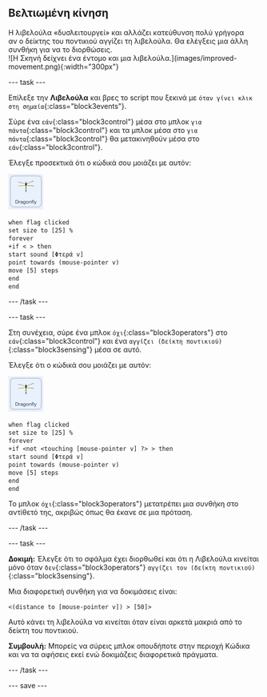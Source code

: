 ## Βελτιωμένη κίνηση

<div style="display: flex; flex-wrap: wrap">
<div style="flex-basis: 200px; flex-grow: 1; margin-right: 15px;">
Η λιβελούλα «δυσλειτουργεί» και αλλάζει κατεύθυνση πολύ γρήγορα αν ο δείκτης του ποντικιού αγγίζει τη λιβελούλα. Θα ελέγξεις μια άλλη συνθήκη για να το διορθώσεις.
</div>
<div>
![Η Σκηνή δείχνει ένα έντομο και μια λιβελούλα.](images/improved-movement.png){:width="300px"}
</div>
</div>

--- task ---

Επίλεξε την **Λιβελούλα** και βρες το script που ξεκινά με `όταν γίνει κλικ στη σημαία`{:class="block3events"}.

Σύρε ένα `εάν`{:class="block3control"} μέσα στο μπλοκ `για πάντα`{:class="block3control"} και τα μπλοκ μέσα στο `για πάντα`{:class="block3control"} θα μετακινηθούν μέσα στο `εάν`{:class="block3control"}.

Έλεγξε προσεκτικά ότι ο κώδικά σου μοιάζει με αυτόν:

![](images/dragonfly-icon.png)

```blocks3
when flag clicked
set size to [25] %
forever
+if < > then
start sound [Φτερά v]
point towards (mouse-pointer v)
move [5] steps
end
end
```
--- /task ---

--- task ---

Στη συνέχεια, σύρε ένα μπλοκ `όχι`{:class="block3operators"} στο `εάν`{:class="block3control"} και ένα `αγγίζει (δείκτη ποντικιού)`{:class="block3sensing"} μέσα σε αυτό.

Έλεγξε ότι ο κώδικά σου μοιάζει με αυτόν:

![](images/dragonfly-icon.png)

```blocks3
when flag clicked
set size to [25] %
forever
+if <not <touching [mouse-pointer v] ?> > then
start sound [Φτερά v]
point towards (mouse-pointer v)
move [5] steps
end
end
```

Το μπλοκ `όχι`{:class="block3operators"} μετατρέπει μια συνθήκη στο αντίθετό της, ακριβώς όπως θα έκανε σε μια πρόταση.

--- /task ---

--- task ---

**Δοκιμή:** Έλεγξε ότι το σφάλμα έχει διορθωθεί και ότι η Λιβελούλα κινείται μόνο όταν `δεν`{:class="block3operators"} `αγγίζει τον (δείκτη ποντικιού)`{:class="block3sensing"}.

Μια διαφορετική συνθήκη για να δοκιμάσεις είναι:

```blocks3
<(distance to [mouse-pointer v]) > [50]>
```

Αυτό κάνει τη λιβελούλα να κινείται όταν είναι αρκετά μακριά από το δείκτη του ποντικιού.

**Συμβουλή:** Μπορείς να σύρεις μπλοκ οπουδήποτε στην περιοχή Κώδικα και να τα αφήσεις εκεί ενώ δοκιμάζεις διαφορετικά πράγματα.

--- /task ---

--- save ---
